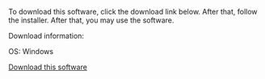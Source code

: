 To download this software, click the download link below. After that, follow the installer. After that, you may use the software. 

Download information:

OS: Windows 

[Download this software]()

